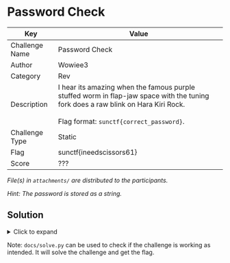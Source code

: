 # Password Check

| Key            | Value                                                                                                                                                                                       |
|----------------|---------------------------------------------------------------------------------------------------------------------------------------------------------------------------------------------|
| Challenge Name | Password Check                                                                                                                                                                              |
| Author         | Wowiee3                                                                                                                                                                                     |
| Category       | Rev                                                                                                                                                                                         |
| Description    | I hear its amazing when the famous purple stuffed worm in flap-jaw space with the tuning fork does a raw blink on Hara Kiri Rock.<br><br>Flag format: `sunctf{correct_password}`.      |
| Challenge Type | Static                                                                                                                                                                                      |
| Flag           | sunctf{ineedscissors61}                                                                                                                                                                     |
| Score          | ???                                                                                                                                                                                         |

*File(s) in `attachments/` are distributed to the participants.*

*Hint: The password is stored as a string.*

## Solution

<details>
<summary>Click to expand</summary>

Password is still 'stringable', it's just less obvious. Or you can reverse it as well. See `docs/decompiled.c` for the
code decompiled by BinaryNinja. Either method will give you the password and plaintext flag.

</details>

Note: `docs/solve.py` can be used to check if the challenge is working as intended. It will solve the challenge and get
the flag.
